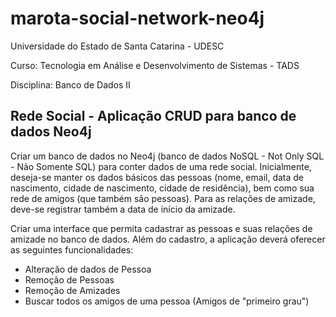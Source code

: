 # marota-social-network-neo4j

Universidade do Estado de Santa Catarina - UDESC

Curso: Tecnologia em Análise e Desenvolvimento de Sistemas - TADS

Disciplina: Banco de Dados II

## Rede Social - Aplicação CRUD para banco de dados Neo4j

Criar um banco de dados no Neo4j (banco de dados NoSQL - Not Only SQL - Não Somente SQL) para conter dados de uma rede social. Inicialmente, deseja-se manter os dados básicos das pessoas (nome, email, data de nascimento, cidade de nascimento, cidade de residência), bem como sua rede de amigos (que também são pessoas). Para as relações de amizade, deve-se registrar também a data de início da amizade.

Criar uma interface que permita cadastrar as pessoas e suas relações de amizade no banco de dados. Além do cadastro, a aplicação deverá oferecer as seguintes funcionalidades:
* Alteração de dados de Pessoa
* Remoção de Pessoas
* Remoção de Amizades
* Buscar todos os amigos de uma pessoa (Amigos de "primeiro grau")
